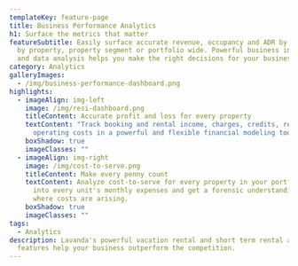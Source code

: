 ```yaml
---
templateKey: feature-page
title: Business Performance Analytics
h1: Surface the metrics that matter
featureSubtitle: Easily surface accurate revenue, occupancy and ADR by building,
  by property, property segment or portfolio wide. Powerful business information
  and data analysis helps you make the right decisions for your business.
category: Analytics
galleryImages:
  - /img/business-performance-dashboard.png
highlights:
  - imageAlign: img-left
    image: /img/resi-dashboard.png
    titleContent: Accurate profit and loss for every property
    textContent: "Track booking and rental income, charges, credits, refunds and
      operating costs in a powerful and flexible financial modeling toolset. "
    boxShadow: true
    imageClasses: ""
  - imageAlign: img-right
    image: /img/cost-to-serve.png
    titleContent: Make every penny count
    textContent: Analyze cost-to-serve for every property in your portfolio. Drill
      into every unit's monthly expenses and get a forensic understanding of
      where costs are arising.
    boxShadow: true
    imageClasses: ""
tags:
  - Analytics
description: Lavanda's powerful vacation rental and short term rental analytics
  features help your business outperform the competition.
---
```

